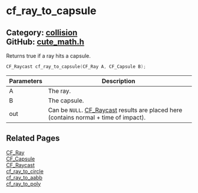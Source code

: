 [//]: # (This file is automatically generated by Cute Framework's docs parser.)
[//]: # (Do not edit this file by hand!)
[//]: # (See: https://github.com/RandyGaul/cute_framework/blob/master/samples/docs_parser.cpp)
[](../header.md ':include')

# cf_ray_to_capsule

Category: [collision](/api_reference?id=collision)  
GitHub: [cute_math.h](https://github.com/RandyGaul/cute_framework/blob/master/include/cute_math.h)  
---

Returns true if a ray hits a capsule.

```cpp
CF_Raycast cf_ray_to_capsule(CF_Ray A, CF_Capsule B);
```

Parameters | Description
--- | ---
A | The ray.
B | The capsule.
out | Can be `NULL`. [CF_Raycast](/math/cf_raycast.md) results are placed here (contains normal + time of impact).

## Related Pages

[CF_Ray](/math/cf_ray.md)  
[CF_Capsule](/collision/cf_capsule.md)  
[CF_Raycast](/math/cf_raycast.md)  
[cf_ray_to_circle](/collision/cf_ray_to_circle.md)  
[cf_ray_to_aabb](/collision/cf_ray_to_aabb.md)  
[cf_ray_to_poly](/collision/cf_ray_to_poly.md)  
